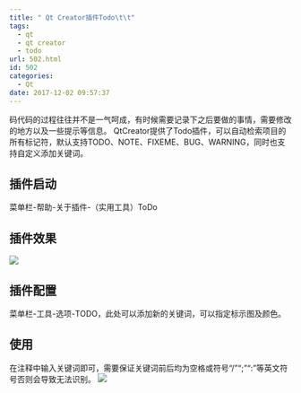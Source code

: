 ```yaml
---
title: " Qt Creator插件Todo\t\t"
tags:
  - qt
  - qt creator
  - todo
url: 502.html
id: 502
categories:
  - Qt
date: 2017-12-02 09:57:37
---
```


码代码的过程往往并不是一气呵成，有时候需要记录下之后要做的事情，需要修改的地方以及一些提示等信息。 QtCreator提供了Todo插件，可以自动检索项目的所有标记符，默认支持TODO、NOTE、FIXEME、BUG、WARNING，同时也支持自定义添加关键词。

插件启动
----

菜单栏-帮助-关于插件-（实用工具）ToDo

插件效果
----

![](http://wx1.sinaimg.cn/mw690/a8dbb8d6ly1fm26q7np6hj20nq06n3yk.jpg)

插件配置
----

菜单栏-工具-选项-TODO，此处可以添加新的关键词，可以指定标示图及颜色。

使用
--

在注释中输入关键词即可，需要保证关键词前后均为空格或符号“/”“;”“:”等英文符号否则会导致无法识别。 ![](http://wx3.sinaimg.cn/mw690/a8dbb8d6ly1fm26vp1rw2j20fq0c33z6.jpg)
